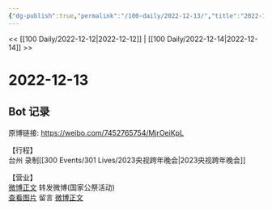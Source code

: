 ```yaml
---
{"dg-publish":true,"permalink":"/100-daily/2022-12-13/","title":"2022-12-13"}
---
```



<< [[100 Daily/2022-12-12\|2022-12-12]] | [[100 Daily/2022-12-14\|2022-12-14]] >>

# 2022-12-13

## Bot 记录

原博链接: https://weibo.com/7452765754/MjrOeiKpL

【行程】  
台州 录制[[300 Events/301 Lives/2023央视跨年晚会\|2023央视跨年晚会]]

【营业】  
[微博正文](https://weibo.com/detail/4846006593918160) 转发微博(国家公祭活动)  
[查看图片](https://wx4.sinaimg.cn/large/0088n2Pggy1h92ku77mubj30yi0873ys.jpg) 留言 [微博正文](https://weibo.com/detail/4845243956206532)
